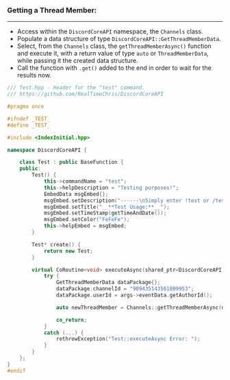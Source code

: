 ### **Getting a Thread Member:**
---
- Access within the `DiscordCoreAPI` namespace, the `Channels` class.
- Populate a data structure of type `DiscordCoreAPI::GetThreadMemberData`.
- Select, from the `Channels` class, the `getThreadMemberAsync()` function and execute it, with a return value of type `auto` or `ThreadMemberData`, while passing it the created data structure.
- Call the function with `.get()` added to the end in order to wait for the results now.

```cpp
/// Test.hpp - Header for the "test" command.
/// https://github.com/RealTimeChris/DiscordCoreAPI

#pragma once

#ifndef _TEST_
#define _TEST_

#include <IndexInitial.hpp>

namespace DiscordCoreAPI {

	class Test : public BaseFunction {
	public:
		Test() {
			this->commandName = "test";
			this->helpDescription = "Testing purposes!";
			EmbedData msgEmbed{};
			msgEmbed.setDescription("------\nSimply enter !test or /test!\n------");
			msgEmbed.setTitle("__**Test Usage:**__");
			msgEmbed.setTimeStamp(getTimeAndDate());
			msgEmbed.setColor("FeFeFe");
			this->helpEmbed = msgEmbed;
		}

		Test* create() {
			return new Test;
		}

		virtual CoRoutine<void> executeAsync(shared_ptr<DiscordCoreAPI::BaseFunctionArguments> args) {
			try {
				GetThreadMemberData dataPackage{};
				dataPackage.channelId = "909435143561809953";
				dataPackage.userId = args->eventData.getAuthorId();

				auto newThreadMember = Channels::getThreadMemberAsync(dataPackage).get();

				co_return;
			}
			catch (...) {
				rethrowException("Test::executeAsync Error: ");
			}
		}
	};
}
#endif
```
